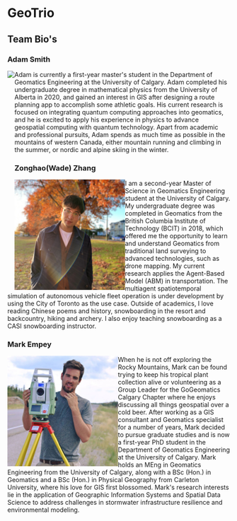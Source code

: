 # GeoTrio

##  Team Bio's

### Adam Smith

<img align="left" src="./assets/adam.png" height="250"/> Adam is currently a first-year master's student in the Department of Geomatics Engineering at the University of Calgary.  Adam completed his undergraduate degree in mathematical physics from the University of Alberta in 2020, and gained an interest in GIS after designing a route planning app to accomplish some athletic goals.  His current research is focused on integrating quantum computing approaches into geomatics, and he is excited to apply his experience in physics to advance geospatial computing with quantum technology.  Apart from academic and professional pursuits, Adam spends as much time as possible in the mountains of western Canada, either mountain running and climbing in the summer, or nordic and alpine skiing in the winter. 

### Zonghao(Wade) Zhang

<img align="left" src="./assets/wade.jpg" height="250"/> I am a second-year Master of Science in Geomatics Engineering student at the University of Calgary. My undergraduate degree was completed in Geomatics from the British Columbia Institute of Technology (BCIT) in 2018, which offered me the opportunity to learn and understand Geomatics from traditional land surveying to advanced technologies, such as drone mapping. My current research applies the Agent-Based Model (ABM) in transportation. The multiagent spatiotemporal simulation of autonomous vehicle fleet operation is under development by using the City of Toronto as the use case. Outside of academics, I love reading Chinese poems and history, snowboarding in the resort and backcountry, hiking and archery. I also enjoy teaching snowboarding as a CASI snowboarding instructor.

### Mark Empey

<img align="left" src="./assets/mark.jpg" height="250"/> When he is not off exploring the Rocky Mountains, Mark can be found trying to keep his tropical plant collection alive or volunteering as a Group Leader for the GoGeomatics Calgary Chapter where he enjoys discussing all things geospatial over a cold beer. After working as a GIS consultant and Geomatics specialist for a number of years, Mark decided to pursue graduate studies and is now a first-year PhD student in the Department of Geomatics Engineering at the University of Calgary. Mark holds an MEng in Geomatics Engineering from the University of Calgary, along with a BSc (Hon.) in Geomatics and a BSc (Hon.) in Physical Geography from Carleton University, where his love for GIS first blossomed. Mark's research interests lie in the application of Geographic Information Systems and Spatial Data Science to address challenges in stormwater infrastructure resilience and environmental modeling. 
